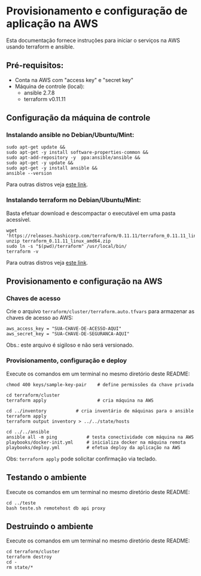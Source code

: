 # Provisionamento e configuração de aplicação na AWS

Esta documentação fornece instruções para iniciar o serviços na AWS usando terraform e ansible.


## Pré-requisitos:

- Conta na AWS com "access key" e "secret key"
- Máquina de controle (local):
  - ansible 2.7.8
  - terraform v0.11.11


## Configuração da máquina de controle


### Instalando ansible no Debian/Ubuntu/Mint:

```
sudo apt-get update &&
sudo apt-get -y install software-properties-common &&
sudo apt-add-repository -y  ppa:ansible/ansible &&
sudo apt-get -y update &&
sudo apt-get -y install ansible &&
ansible --version
```

Para outras distros veja [este link](https://docs.ansible.com/ansible/latest/installation_guide/intro_installation.html#installing-the-control-machine).


### Instalando terraform no Debian/Ubuntu/Mint:

Basta efetuar download e descompactar o executável em uma pasta acessível.

```
wget 'https://releases.hashicorp.com/terraform/0.11.11/terraform_0.11.11_linux_amd64.zip'
unzip terraform_0.11.11_linux_amd64.zip
sudo ln -s "$(pwd)/terraform" /usr/local/bin/
terraform -v
```

Para outras distros veja [este link](https://learn.hashicorp.com/terraform/getting-started/install).

## Provisionamento e configuração na AWS

### Chaves de acesso

Crie o arquivo `terraform/cluster/terraform.auto.tfvars` para armazenar as chaves de acesso ao AWS:

```
aws_access_key = "SUA-CHAVE-DE-ACESSO-AQUI"
aws_secret_key = "SUA-CHAVE-DE-SEGURANCA-AQUI"
```

Obs.: este arquivo é sigiloso e não será versionado.


### Provisionamento, configuração e deploy

Execute os comandos em um terminal no mesmo diretório deste README:

```
chmod 400 keys/sample-key-pair    # define permissões da chave privada

cd terraform/cluster
terraform apply                   # cria máquina na AWS

cd ../inventory           # cria inventário de máquinas para o ansible
terraform apply
terraform output inventory > ../../state/hosts

cd ../../ansible
ansible all -m ping           # testa conectividade com máquina na AWS
playbooks/docker-init.yml     # inicializa docker na máquina remota
playbooks/deploy.yml          # efetua deploy da aplicação na AWS
```

Obs: `terraform apply` pode solicitar confirmação via teclado.


## Testando o ambiente

Execute os comandos em um terminal no mesmo diretório deste README:

```
cd ../teste
bash teste.sh remotehost db api proxy
```


## Destruindo o ambiente

Execute os comandos em um terminal no mesmo diretório deste README:

```
cd terraform/cluster
terraform destroy
cd -
rm state/*
```
